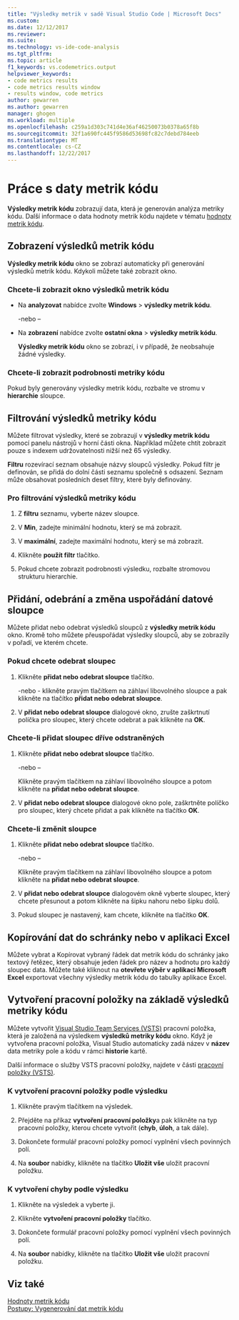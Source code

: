 ```yaml
---
title: "Výsledky metrik v sadě Visual Studio Code | Microsoft Docs"
ms.custom: 
ms.date: 12/12/2017
ms.reviewer: 
ms.suite: 
ms.technology: vs-ide-code-analysis
ms.tgt_pltfrm: 
ms.topic: article
f1_keywords: vs.codemetrics.output
helpviewer_keywords:
- code metrics results
- code metrics results window
- results window, code metrics
author: gewarren
ms.author: gewarren
manager: ghogen
ms.workload: multiple
ms.openlocfilehash: c259a1d303c741d4e36af46250073b0378a65f8b
ms.sourcegitcommit: 32f1a690fc445f9586d53698fc82c7debd784eeb
ms.translationtype: MT
ms.contentlocale: cs-CZ
ms.lasthandoff: 12/22/2017
---
```

# <a name="working-with-code-metrics-data"></a>Práce s daty metrik kódu

**Výsledky metrik kódu** zobrazují data, která je generován analýza metriky kódu. Další informace o data hodnoty metrik kódu najdete v tématu [hodnoty metrik kódu](../code-quality/code-metrics-values.md).

## <a name="displaying-code-metrics-results"></a>Zobrazení výsledků metrik kódu

**Výsledky metrik kódu** okno se zobrazí automaticky při generování výsledků metrik kódu. Kdykoli můžete také zobrazit okno.

### <a name="to-display-the-code-metrics-results-window"></a>Chcete-li zobrazit okno výsledků metrik kódu

- Na **analyzovat** nabídce zvolte **Windows** > **výsledky metrik kódu**.

   \-nebo –

- Na **zobrazení** nabídce zvolte **ostatní okna** > **výsledky metrik kódu**.

   **Výsledky metrik kódu** okno se zobrazí, i v případě, že neobsahuje žádné výsledky.

### <a name="to-view-code-metrics-details"></a>Chcete-li zobrazit podrobnosti metriky kódu

Pokud byly generovány výsledky metrik kódu, rozbalte ve stromu v **hierarchie** sloupce.

## <a name="filtering-code-metrics-results"></a>Filtrování výsledků metriky kódu

Můžete filtrovat výsledky, které se zobrazují v **výsledky metrik kódu** pomocí panelu nástrojů v horní části okna. Například můžete chtít zobrazit pouze s indexem udržovatelnosti nižší než 65 výsledky.

**Filtru** rozevírací seznam obsahuje názvy sloupců výsledky. Pokud filtr je definován, se přidá do dolní části seznamu společně s odsazení. Seznam může obsahovat posledních deset filtry, které byly definovány.

### <a name="to-filter-the-code-metrics-results"></a>Pro filtrování výsledků metriky kódu

1.  Z **filtru** seznamu, vyberte název sloupce.

2.  V **Min**, zadejte minimální hodnotu, který se má zobrazit.

3.  V **maximální**, zadejte maximální hodnotu, který se má zobrazit.

4.  Klikněte **použít filtr** tlačítko.

5.  Pokud chcete zobrazit podrobnosti výsledku, rozbalte stromovou strukturu hierarchie.

## <a name="adding-removing-and-rearranging-data-columns"></a>Přidání, odebrání a změna uspořádání datové sloupce

Můžete přidat nebo odebrat výsledků sloupců z **výsledky metrik kódu** okno. Kromě toho můžete přeuspořádat výsledky sloupců, aby se zobrazily v pořadí, ve kterém chcete.

### <a name="to-remove-a-column"></a>Pokud chcete odebrat sloupec

1. Klikněte **přidat nebo odebrat sloupce** tlačítko.

     \-nebo - klikněte pravým tlačítkem na záhlaví libovolného sloupce a pak klikněte na tlačítko **přidat nebo odebrat sloupce**.

1. V **přidat nebo odebrat sloupce** dialogové okno, zrušte zaškrtnutí políčka pro sloupec, který chcete odebrat a pak klikněte na **OK**.

### <a name="to-add-a-previously-removed-column"></a>Chcete-li přidat sloupec dříve odstraněných

1. Klikněte **přidat nebo odebrat sloupce** tlačítko.

     \-nebo –

     Klikněte pravým tlačítkem na záhlaví libovolného sloupce a potom klikněte na **přidat nebo odebrat sloupce**.

1. V **přidat nebo odebrat sloupce** dialogové okno pole, zaškrtněte políčko pro sloupec, který chcete přidat a pak klikněte na tlačítko **OK**.

### <a name="to-rearrange-columns"></a>Chcete-li změnit sloupce

1. Klikněte **přidat nebo odebrat sloupce** tlačítko.

     \-nebo –

     Klikněte pravým tlačítkem na záhlaví libovolného sloupce a potom klikněte na **přidat nebo odebrat sloupce**.

1. V **přidat nebo odebrat sloupce** dialogovém okně vyberte sloupec, který chcete přesunout a potom klikněte na šipku nahoru nebo šipku dolů.

1. Pokud sloupec je nastavený, kam chcete, klikněte na tlačítko **OK**.

## <a name="copying-data-to-the-clipboard-or-excel"></a>Kopírování dat do schránky nebo v aplikaci Excel

Můžete vybrat a Kopírovat vybraný řádek dat metrik kódu do schránky jako textový řetězec, který obsahuje jeden řádek pro název a hodnotu pro každý sloupec data. Můžete také kliknout na **otevřete výběr v aplikaci Microsoft Excel** exportovat všechny výsledky metrik kódu do tabulky aplikace Excel.

## <a name="creating-a-work-item-based-on-code-metric-results"></a>Vytvoření pracovní položky na základě výsledků metriky kódu

Můžete vytvořit [Visual Studio Team Services (VSTS)](/vsts/index) pracovní položka, která je založená na výsledkem **výsledků metriky kódu** okno. Když je vytvořena pracovní položka, Visual Studio automaticky zadá název v **název** data metriky pole a kódu v rámci **historie** kartě.

Další informace o služby VSTS pracovní položky, najdete v části [pracovní položky (VSTS)](/vsts/work/work-items/index).

### <a name="to-create-a-work-item-based-on-a-result"></a>K vytvoření pracovní položky podle výsledku

1.  Klikněte pravým tlačítkem na výsledek.

2.  Přejděte na příkaz **vytvoření pracovní položky**a pak klikněte na typ pracovní položky, kterou chcete vytvořit (**chyb**, **úloh**, a tak dále).

3.  Dokončete formulář pracovní položky pomocí vyplnění všech povinných polí.

4.  Na **soubor** nabídky, klikněte na tlačítko **Uložit vše** uložit pracovní položku.

### <a name="to-create-a-bug-based-on-a-result"></a>K vytvoření chyby podle výsledku

1.  Klikněte na výsledek a vyberte ji.

2.  Klikněte **vytvoření pracovní položky** tlačítko.

3.  Dokončete formulář pracovní položky pomocí vyplnění všech povinných polí.

4.  Na **soubor** nabídky, klikněte na tlačítko **Uložit vše** uložit pracovní položku.

## <a name="see-also"></a>Viz také

[Hodnoty metrik kódu](../code-quality/code-metrics-values.md)  
[Postupy: Vygenerování dat metrik kódu](../code-quality/how-to-generate-code-metrics-data.md)